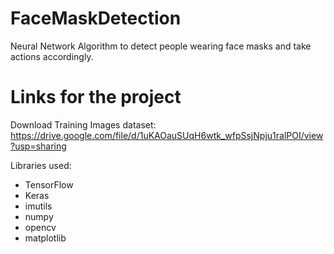 # FaceMaskDetection

Neural Network Algorithm to detect people wearing face masks and take actions accordingly.

# Links for the project

Download Training Images dataset: https://drive.google.com/file/d/1uKAOauSUqH6wtk_wfpSsjNpju1ralPOI/view?usp=sharing

Libraries used:

- TensorFlow 
- Keras 
- imutils 
- numpy 
- opencv 
- matplotlib
